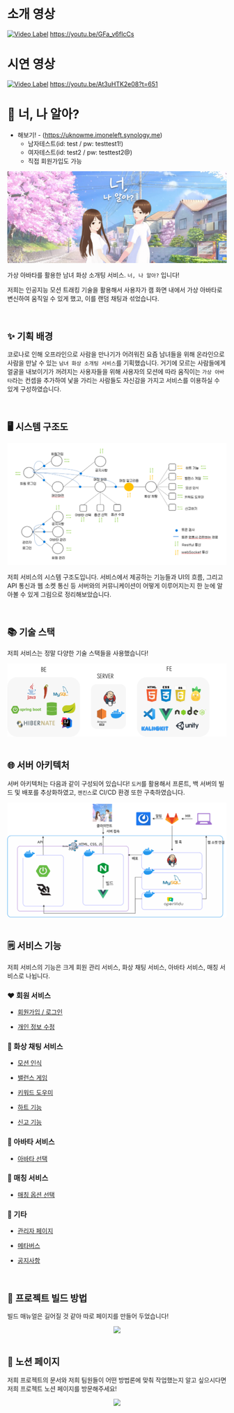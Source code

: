 # 소개 영상
[![Video Label](http://img.youtube.com/vi/GFa_v6fIcCs/0.jpg)](https://youtu.be/GFa_v6fIcCs)
https://youtu.be/GFa_v6fIcCs

# 시연 영상
[![Video Label](http://img.youtube.com/vi/At3uHTK2e08/0.jpg)](https://youtu.be/At3uHTK2e08?t=651)
https://youtu.be/At3uHTK2e08?t=651

# 💟 너, 나 알아?

- 해보기! - (https://uknowme.imoneleft.synology.me)
    - 남자테스트(id: test / pw: testtest1!)
    - 여자테스트(id: test2 / pw: testtest2@)
    - 직접 회원가입도 가능

<div align="center">
    <img src="./assets/png/logo.png"/>
</div>

가상 아바타를 활용한 남녀 화상 소개팅 서비스. `너, 나 알아?` 입니다!

저희는 인공지능 모션 트래킹 기술을 활용해서 사용자가 캠 화면 내에서 가상 아바타로 변신하여 움직일 수 있게 했고, 이를 랜덤 채팅과 섞었습니다.

<br>

## ✨ 기획 배경

코로나로 인해 오프라인으로 사람을 만나기가 어려워진 요즘 남녀들을 위해 온라인으로 사람을 만날 수 있는 `남녀 화상 소개팅 서비스`를 기획했습니다. 거기에 모르는 사람들에게 얼굴을 내보이기가 꺼려지는 사용자들을 위해 사용자의 모션에 따라 움직이는 `가상 아바타`라는 컨셉을 추가하여 낯을 가리는 사람들도 자신감을 가지고 서비스를 이용하실 수 있게 구성하였습니다.

<br>

## 🖥️ 시스템 구조도

<div align="center">
    <img src="./assets/png/system.png"/>
</div>

저희 서비스의 시스템 구조도입니다. 서비스에서 제공하는 기능들과 UI의 흐름, 그리고 API 통신과 웹 소켓 통신 등 서버와의 커뮤니케이션이 어떻게 이루어지는지 한 눈에 알아볼 수 있게 그림으로 정리해보았습니다. 

<br>

## 📚 기술 스택

저희 서비스는 정말 다양한 기술 스택들을 사용했습니다!

<div align="center">
    <img src="./assets/png/tech_stacks.png"/>
</div>

<br>

## 🌐 서버 아키텍처

서버 아키텍처는 다음과 같이 구성되어 있습니다! `도커`를 활용해서 프론트, 백 서버의 빌드 및 배포를 추상화하였고, `젠킨스`로 CI/CD 환경 또한 구축하였습니다.

<div align="center">
    <img src="./assets/png/architecture.png"/>
</div>

<br>

## 🗒️ 서비스 기능

저희 서비스의 기능은 크게 회원 관리 서비스, 화상 채팅 서비스, 아바타 서비스, 매칭 서비스로 나뉩니다.

### ❤️ 회원 서비스

- [회원가입 / 로그인](./assets/description/login.md)

- [개인 정보 수정](./assets/description/modify_accounts.md)

### 🧡 화상 채팅 서비스

- [모션 인식](./assets/description/motion_tracking.md)

- [밸런스 게임](./assets/description/balance_game.md)

- [키워드 도우미](./assets/description/keyword_helper.md)

- [하트 기능](./assets/description/heart.md)

- [신고 기능](./assets/description/report.md)

### 💛 아바타 서비스

- [아바타 선택](./assets/description/avatar.md)

### 💚 매칭 서비스

- [매칭 옵션 선택](./assets/description/matching_option.md)

### 💙 기타

- [관리자 페이지](./assets/description/manager.md)

- [메타버스](./assets/description/metaverse.md)

- [공지사항](./assets/description/notice.md)

<br>

## 🔖 프로젝트 빌드 방법

빌드 매뉴얼은 길어질 것 같아 따로 페이지를 만들어 두었습니다!

<div align="center">
    <a href="./assets/description/manual.md">
        <img src="https://img.shields.io/badge/link-E6526F?style=for-the-badge&logo=Undertale&logoColor=white">
    </a>
</div>

<br>

## 📝 노션 페이지

저희 프로젝트의 문서와 저희 팀원들이 어떤 방법론에 맞춰 작업했는지 알고 싶으시다면 저희 프로젝트 노션 페이지를 방문해주세요!

<div align="center">
    <a href="https://determined-elderberry-389.notion.site/945d69f7786a4e45b7521cb83303cdb3">
        <img src="https://img.shields.io/badge/notion-000000?style=for-the-badge&logo=Notion&logoColor=white">
    </a>
</div>
